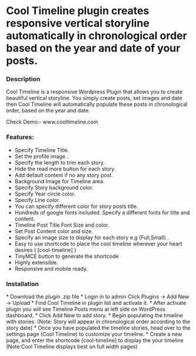 
<H1>Cool Timeline plugin creates responsive vertical storyline automatically in chronological order based on the year and date of your posts.
</h1>
<H3>Description</h3>
<p>Cool Timeline is a responsive Wordpress Plugin that allows you to create beautiful vertical storyline. You simply create posts, set images and date then Cool Timeline will automatically populate these posts in chronological order, based on the year and date.
</p>
Check Demo:- www.cooltimeline.com

<H3>Features:</h3>

*  	Specify Timeline Title.
*  	Set the profile image .
*	Specify the length to trim each story.
*	Hide the read more button for each story.
*	Add default content if no any story post.
*	Background Image for Timeline area.
*	Specify Story background color.
*	Specify Year circle color.
*	Specify Line color.
*	You can specify different color for story posts title.
*	Hundreds of google fonts included. Specify a different fonts for  title and content.
*	Timeline Post Title Font Size and color.
*	Set Post Content color and size.
*	Specify an image size to display for each story e.g (Full,Small) .
*	Easy to use shortcode to place the cool timeline wherever your heart desires ( [cool-timeline] )
*	TinyMCE button to generate the shortcode
*	Highly extensible.
*	Responsive and mobile ready.


<H3>Installation</h3>
*	Download the plugin .zip file
*	Login in to admin Click Plugins -> Add New -> Upload
*	Find Cool Timeline  in plugin list  and activate it.
*	After activate plugin you will see Timeline Posts menu at left side on WordPress dashboard,
*	Click Add New to add story.
*	Begin populating the timeline with stories. (Note: Story will appear in chronological order according to the story date)
*	Once you have populated the timeline stories, head over to the settings page (Cool Timeline) to customize your timeline.
*	Create a new page, and enter the shortcode [cool-timeline] to display the your timeline (Note:Cool  Timeline displays best on full width pages)
